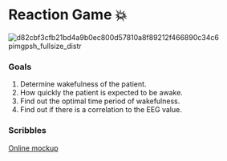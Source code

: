 # Reaction Game :boom:

![d82cbf3cfb21bd4a9b0ec800d57810a8f89212f466890c34c6 pimgpsh_fullsize_distr](https://cloud.githubusercontent.com/assets/7879175/15944588/8fb69a66-2e8e-11e6-8a76-a5b7354313c6.png)

### Goals
1. Determine wakefulness of the patient.
2. How quickly the patient is expected to be awake.
3. Find out the optimal time period of wakefulness.
4. Find out if there is a correlation to the EEG value.

### Scribbles
[Online mockup](https://popapp.in/w/projects/5757e8778f2cdebb40f9df6c/preview)
